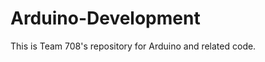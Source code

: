 Arduino-Development
===================

This is Team 708's repository for Arduino and related code.
